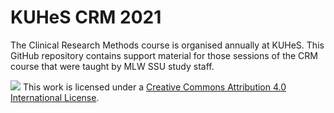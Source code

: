 # KUHeS CRM 2021

The Clinical Research Methods course is organised annually at KUHeS.
This GitHub repository contains support material for those sessions of the CRM course that were taught by MLW SSU study staff.

![](https://i.creativecommons.org/l/by/4.0/88x31.png)
This work is licensed under a [Creative Commons Attribution 4.0 International License](http://creativecommons.org/licenses/by/4.0/).
